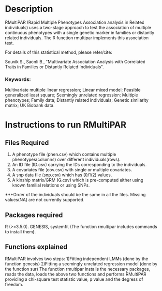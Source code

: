 # Description

RMultiPAR (Rapid Multiple Phenotypes Association analysis in Related individuals) uses a two-stage approach to test the association of multiple continuous phenotypes with a single genetic marker in families or distantly related individuals. The R function rmultipar implements this association test. 

For details of this statistical method, please refer/cite:

Souvik S., Saonli B., "Multivariate Association Analysis with Correlated Traits in Families or Distantly Related Individuals".
### Keywords:
Multivariate multiple linear regression; Linear mixed model; Feasible generalized least square; Seemingly unrelated regression; Multiple phenotypes; Family data; Distantly related individuals; Genetic similarity matrix; UK Biobank data.

# Instructions to run RMultiPAR
## Files Required
1. A phenotype file (phen.csv) which contains multiple phenotypes(columns) over different individuals(rows).
2. An ID file (ID.csv) carrying the IDs corresponding to the individuals.
3. A covariates file (cov.csv) with single or multiple covariates.
4. A snp data file (snp.csv) which has (0/1/2) values. 
5. A kinship matrix/GRM (G.csv) which is pre-computed either using known familial relations or using SNPs.

***Order of the individuals should be the same in all the files. Missing values(NA) are not currently supported.

## Packages required
R (>=3.5.0). GENESIS, systemfit (The function rmultipar includes commands to install them).

## Functions explained
RMultiPAR involves two steps: 
1)Fitting independent LMMs (done by the function genesis)
2)Fitting a seemingly unrelated regression model (done by the function sur)
The function rmultipar installs the necessary packages, reads the data, loads the above two functions and performs
RMultiPAR providing a chi-square test statistic value, p value and the degress of freedom.

